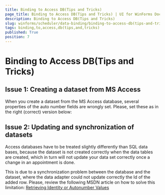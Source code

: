 ```yaml
---
title: Binding to Access DB(Tips and Tricks)
page_title: Binding to Access DB(Tips and Tricks) | UI for WinForms Documentation
description: Binding to Access DB(Tips and Tricks)
slug: winforms/scheduler/data-binding/binding-to-access-db(tips-and-tricks)
tags: binding,to,access,db(tips,and,tricks)
published: True
position: 7
---
```


# Binding to Access DB(Tips and Tricks)



## Issue 1: Creating a dataset from MS Access

When you create a dataset from the MS Access database, several properties of the auto number fields are wrongly set. Please, set these as in
          the right (correct) version below:
        

## Issue 2: Updating and synchronization of datasets

Access databases have to be treated slightly differently than SQL data bases, because the dataset is not created correctly when the data
          tables are created, which in turn will not update your data set correctly once a change in an appointment is done.
        

This is due to a synchronization problem between the database and the dataset, where the data adapter could not update correctly the Id of the added row.
          Please, review the following MSDN article on how to solve this limitation: [Retrieving Identity or Autonumber Values](http://msdn.microsoft.com/en-us/library/ks9f57t0%28VS.71%29.aspx)
